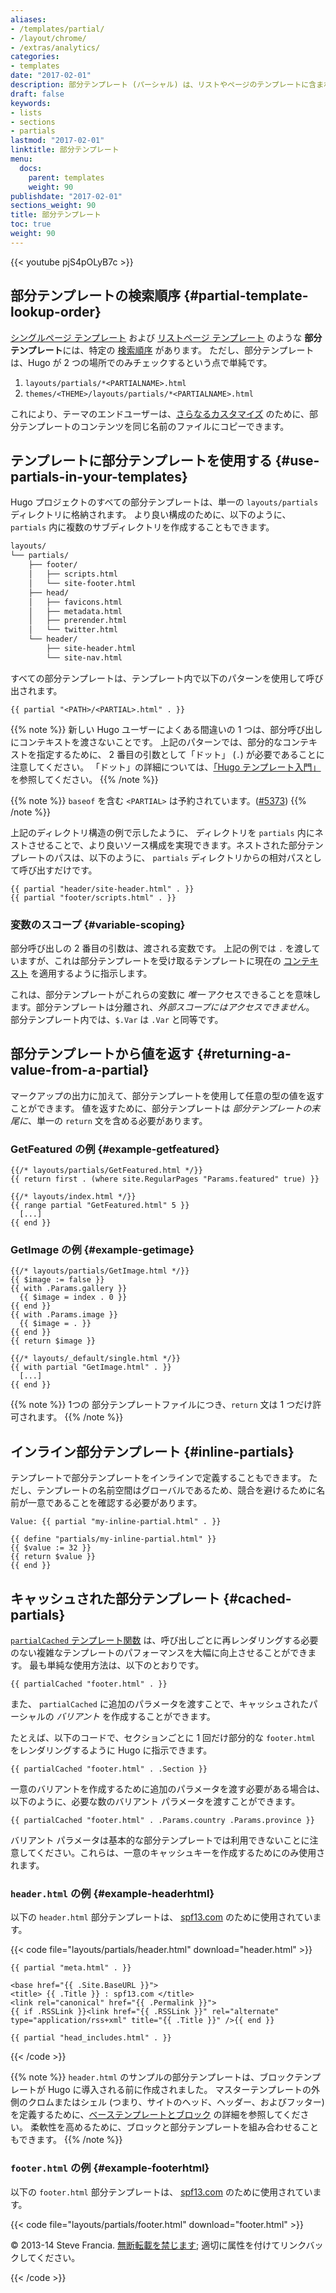 ```yaml
---
aliases:
- /templates/partial/
- /layout/chrome/
- /extras/analytics/
categories:
- templates
date: "2017-02-01"
description: 部分テンプレート (パーシャル) は、リストやページのテンプレートに含まれる、文脈を考慮した小さなコンポーネントで、テンプレートを DRY に保つために経済的に使用できます。
draft: false
keywords:
- lists
- sections
- partials
lastmod: "2017-02-01"
linktitle: 部分テンプレート
menu:
  docs:
    parent: templates
    weight: 90
publishdate: "2017-02-01"
sections_weight: 90
title: 部分テンプレート
toc: true
weight: 90
---
```


{{< youtube pjS4pOLyB7c >}}

## 部分テンプレートの検索順序 {#partial-template-lookup-order}

[シングルページ テンプレート][singletemps] および [リストページ テンプレート][listtemps] のような **部分テンプレート**には、特定の [検索順序][lookup order] があります。 ただし、部分テンプレートは、Hugo が 2 つの場所でのみチェックするという点で単純です。

1. `layouts/partials/*<PARTIALNAME>.html`
2. `themes/<THEME>/layouts/partials/*<PARTIALNAME>.html`

これにより、テーマのエンドユーザーは、[さらなるカスタマイズ][customize] のために、部分テンプレートのコンテンツを同じ名前のファイルにコピーできます。

## テンプレートに部分テンプレートを使用する {#use-partials-in-your-templates}

Hugo プロジェクトのすべての部分テンプレートは、単一の `layouts/partials` ディレクトリに格納されます。 より良い構成のために、以下のように、`partials` 内に複数のサブディレクトリを作成することもできます。

```txt
layouts/
└── partials/
    ├── footer/
    │   ├── scripts.html
    │   └── site-footer.html
    ├── head/
    │   ├── favicons.html
    │   ├── metadata.html
    │   ├── prerender.html
    │   └── twitter.html
    └── header/
        ├── site-header.html
        └── site-nav.html
```

すべての部分テンプレートは、テンプレート内で以下のパターンを使用して呼び出されます。

```go-html-template
{{ partial "<PATH>/<PARTIAL>.html" . }}
```

{{% note %}}
新しい Hugo ユーザーによくある間違いの 1 つは、部分呼び出しにコンテキストを渡さないことです。 上記のパターンでは、部分的なコンテキストを指定するために、 2 番目の引数として「ドット」 (`.`) が必要であることに注意してください。 「ドット」の詳細については、[「Hugo テンプレート入門」](/templates/introduction/) を参照してください。
{{% /note %}}

{{% note %}}
`baseof` を含む `<PARTIAL>` は予約されています。([#5373](https://github.com/gohugoio/hugo/issues/5373))
{{% /note %}}

上記のディレクトリ構造の例で示したように、 ディレクトリを `partials` 内にネストさせることで、より良いソース構成を実現できます。ネストされた部分テンプレートのパスは、以下のように、 `partials` ディレクトリからの相対パスとして呼び出すだけです。

```go-html-template
{{ partial "header/site-header.html" . }}
{{ partial "footer/scripts.html" . }}
```

### 変数のスコープ {#variable-scoping}

部分呼び出しの 2 番目の引数は、渡される変数です。 上記の例では `.` を渡していますが、これは部分テンプレートを受け取るテンプレートに現在の [コンテキスト][context] を適用するように指示します。

これは、部分テンプレートがこれらの変数に *唯一* アクセスできることを意味します。部分テンプレートは分離され、*外部スコープにはアクセスできません*。 部分テンプレート内では、`$.Var` は `.Var` と同等です。

## 部分テンプレートから値を返す {#returning-a-value-from-a-partial}

マークアップの出力に加えて、部分テンプレートを使用して任意の型の値を返すことができます。 値を返すために、部分テンプレートは *部分テンプレートの末尾に*、単一の `return` 文を含める必要があります。

### GetFeatured の例 {#example-getfeatured}

```go-html-template
{{/* layouts/partials/GetFeatured.html */}}
{{ return first . (where site.RegularPages "Params.featured" true) }}
```

```go-html-template
{{/* layouts/index.html */}}
{{ range partial "GetFeatured.html" 5 }}
  [...]
{{ end }}
```

### GetImage の例 {#example-getimage}

```go-html-template
{{/* layouts/partials/GetImage.html */}}
{{ $image := false }}
{{ with .Params.gallery }}
  {{ $image = index . 0 }}
{{ end }}
{{ with .Params.image }}
  {{ $image = . }}
{{ end }}
{{ return $image }}
```

```go-html-template
{{/* layouts/_default/single.html */}}
{{ with partial "GetImage.html" . }}
  [...]
{{ end }}
```

{{% note %}}
1つの 部分テンプレートファイルにつき、`return` 文は 1 つだけ許可されます。
{{% /note %}}

## インライン部分テンプレート {#inline-partials}

テンプレートで部分テンプレートをインラインで定義することもできます。 ただし、テンプレートの名前空間はグローバルであるため、競合を避けるために名前が一意であることを確認する必要があります。

```go-html-template
Value: {{ partial "my-inline-partial.html" . }}

{{ define "partials/my-inline-partial.html" }}
{{ $value := 32 }}
{{ return $value }}
{{ end }}
```

## キャッシュされた部分テンプレート {#cached-partials}

[`partialCached` テンプレート関数][partialcached] は、呼び出しごとに再レンダリングする必要のない複雑なテンプレートのパフォーマンスを大幅に向上させることができます。 最も単純な使用方法は、以下のとおりです。

```go-html-template
{{ partialCached "footer.html" . }}
```

また、 `partialCached` に追加のパラメータを渡すことで、キャッシュされたパーシャルの *バリアント* を作成することができます。

たとえば、以下のコードで、セクションごとに 1 回だけ部分的な `footer.html` をレンダリングするように Hugo に指示できます。

```go-html-template
{{ partialCached "footer.html" . .Section }}
```

一意のバリアントを作成するために追加のパラメータを渡す必要がある場合は、以下のように、必要な数のバリアント パラメータを渡すことができます。

```go-html-template
{{ partialCached "footer.html" . .Params.country .Params.province }}
```

バリアント パラメータは基本的な部分テンプレートでは利用できないことに注意してください。これらは、一意のキャッシュキーを作成するためにのみ使用されます。

### `header.html` の例 {#example-headerhtml}

以下の `header.html` 部分テンプレートは、 [spf13.com](https://spf13.com/) のために使用されています。

{{< code file="layouts/partials/header.html" download="header.html" >}}
<!DOCTYPE html>
<html class="no-js" lang="en-US" prefix="og: http://ogp.me/ns# fb: http://ogp.me/ns/fb#">
<head>
    <meta charset="utf-8">

    {{ partial "meta.html" . }}

    <base href="{{ .Site.BaseURL }}">
    <title> {{ .Title }} : spf13.com </title>
    <link rel="canonical" href="{{ .Permalink }}">
    {{ if .RSSLink }}<link href="{{ .RSSLink }}" rel="alternate" type="application/rss+xml" title="{{ .Title }}" />{{ end }}

    {{ partial "head_includes.html" . }}
</head>
{{< /code >}}

{{% note %}}
`header.html` のサンプルの部分テンプレートは、ブロックテンプレートが Hugo に導入される前に作成されました。 マスターテンプレートの外側のクロムまたはシェル (つまり、サイトのヘッド、ヘッダー、およびフッター) を定義するために、[ベーステンプレートとブロック](/templates/base/) の詳細を参照してください。 柔軟性を高めるために、ブロックと部分テンプレートを組み合わせることもできます。
{{% /note %}}

### `footer.html` の例 {#example-footerhtml}

以下の `footer.html` 部分テンプレートは、 [spf13.com](https://spf13.com/) のために使用されています。

{{< code file="layouts/partials/footer.html" download="footer.html" >}}
<footer>
  <div>
    <p>
    &copy; 2013-14 Steve Francia.
    <a href="https://creativecommons.org/licenses/by/3.0/" title="Creative Commons Attribution">無断転載を禁じます</a>;
    適切に属性を付けてリンクバックしてください。
    </p>
  </div>
</footer>
{{< /code >}}

[context]: /templates/introduction/ "Go テンプレートについて理解する上で最も見落としやすいコンセプトは、ドットが常に現在のコンテキストを参照する方法です。"
[customize]: /themes/customizing/ "Hugo は、ユーザーが Hugo のテンプレート検索順序に慣れている限り、テーマをカスタマイズする簡単な手段を提供します。"
[listtemps]: /templates/lists/ "Hugo のシステムを効果的に活用するには、セクション、タクソノミー、ホームページのコンテンツをリスト化し、順序付けるリストページの処理方法を確認してください。"
[lookup order]: /templates/lookup-order/ "テンプレートをドライに保つには、Hugo の検索順序に関するドキュメントを読んでください。"
[partialcached]: /functions/partialcached/ "Hugo がすべてのページでレンダリングする必要のない部分テンプレートをキャッシュできる場合は、部分テンプレート キャッシュ関数を使用してビルド時間を改善します。"
[singletemps]: /templates/single-page-templates/ "Hugo のテンプレートの最も一般的な形式は、シングルコンテンツ テンプレートです。 個々のページのためのテンプレートを作成する方法については、ドキュメントを参照してください。"
[themes]: /themes/
